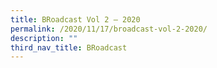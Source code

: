 ```yaml
---
title: BRoadcast Vol 2 – 2020
permalink: /2020/11/17/broadcast-vol-2-2020/
description: ""
third_nav_title: BRoadcast
---
```

